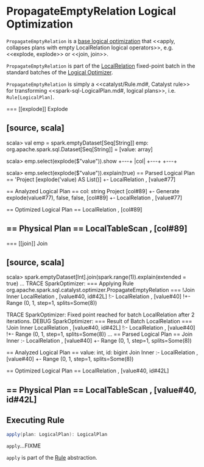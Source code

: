 # PropagateEmptyRelation Logical Optimization

`PropagateEmptyRelation` is a [base logical optimization](../catalyst/Optimizer.md#batches) that <<apply, collapses plans with empty LocalRelation logical operators>>, e.g. <<explode, explode>> or <<join, join>>.

`PropagateEmptyRelation` is part of the [LocalRelation](../catalyst/Optimizer.md#LocalRelation) fixed-point batch in the standard batches of the [Logical Optimizer](../catalyst/Optimizer.md).

`PropagateEmptyRelation` is simply a <<catalyst/Rule.md#, Catalyst rule>> for transforming <<spark-sql-LogicalPlan.md#, logical plans>>, i.e. `Rule[LogicalPlan]`.

=== [[explode]] Explode

[source, scala]
----
scala> val emp = spark.emptyDataset[Seq[String]]
emp: org.apache.spark.sql.Dataset[Seq[String]] = [value: array<string>]

scala> emp.select(explode($"value")).show
+---+
|col|
+---+
+---+

scala> emp.select(explode($"value")).explain(true)
== Parsed Logical Plan ==
'Project [explode('value) AS List()]
+- LocalRelation <empty>, [value#77]

== Analyzed Logical Plan ==
col: string
Project [col#89]
+- Generate explode(value#77), false, false, [col#89]
   +- LocalRelation <empty>, [value#77]

== Optimized Logical Plan ==
LocalRelation <empty>, [col#89]

== Physical Plan ==
LocalTableScan <empty>, [col#89]
----

=== [[join]] Join

[source, scala]
----
scala> spark.emptyDataset[Int].join(spark.range(1)).explain(extended = true)
...
TRACE SparkOptimizer:
=== Applying Rule org.apache.spark.sql.catalyst.optimizer.PropagateEmptyRelation ===
!Join Inner                                LocalRelation <empty>, [value#40, id#42L]
!:- LocalRelation <empty>, [value#40]
!+- Range (0, 1, step=1, splits=Some(8))

TRACE SparkOptimizer: Fixed point reached for batch LocalRelation after 2 iterations.
DEBUG SparkOptimizer:
=== Result of Batch LocalRelation ===
!Join Inner                                LocalRelation <empty>, [value#40, id#42L]
!:- LocalRelation <empty>, [value#40]
!+- Range (0, 1, step=1, splits=Some(8))
...
== Parsed Logical Plan ==
Join Inner
:- LocalRelation <empty>, [value#40]
+- Range (0, 1, step=1, splits=Some(8))

== Analyzed Logical Plan ==
value: int, id: bigint
Join Inner
:- LocalRelation <empty>, [value#40]
+- Range (0, 1, step=1, splits=Some(8))

== Optimized Logical Plan ==
LocalRelation <empty>, [value#40, id#42L]

== Physical Plan ==
LocalTableScan <empty>, [value#40, id#42L]
----

## <span id="apply"> Executing Rule

```scala
apply(plan: LogicalPlan): LogicalPlan
```

`apply`...FIXME

`apply` is part of the [Rule](../catalyst/Rule.md#apply) abstraction.
